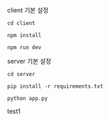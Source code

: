 client 기본 설정

```
cd client

npm install

npm run dev
```

server 기본 설정

```
cd server

pip install -r requirements.txt

python app.py
```

test1